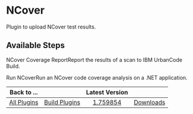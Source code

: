 
NCover
======


Plugin to upload NCover test results.



Available Steps
---------------


NCover Coverage ReportReport the results of a
 scan to IBM UrbanCode Build.


Run NCoverRun an NCover code coverage analysis on a .NET application.





|Back to ...||Latest Version||
| :---: | :---: | :---: | :---: |
|[All Plugins](../../index.md)|[Build Plugins](../README.md)|[1.759854](https://raw.githubusercontent.com/UrbanCode/IBM-UCB-PLUGINS/main/files/NCover/NCover-1.759854.zip)|[Downloads](downloads.md)|
